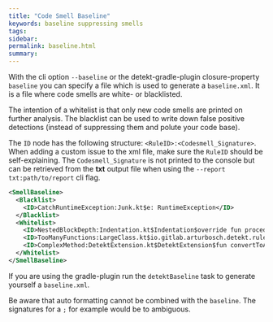 ```yaml
---
title: "Code Smell Baseline"
keywords: baseline suppressing smells
tags: 
sidebar: 
permalink: baseline.html
summary:
---
```


With the cli option `--baseline` or the detekt-gradle-plugin closure-property `baseline` you can specify a file which is used to generate a `baseline.xml`.
It is a file where code smells are white- or blacklisted.

The intention of a whitelist is that only new code smells are printed on further analysis. 
The blacklist can be used to write down false positive detections (instead of suppressing them and polute your code base). 

The `ID` node has the following structure: `<RuleID>:<Codesmell_Signature>`.  
When adding a custom issue to the xml file, make sure the `RuleID` should be self-explaining.
The `Codesmell_Signature` is not printed to the console but can be retrieved from the **txt** output file when using
the `--report txt:path/to/report` cli flag.

```xml
<SmellBaseline>
  <Blacklist>
    <ID>CatchRuntimeException:Junk.kt$e: RuntimeException</ID>
  </Blacklist>
  <Whitelist>
    <ID>NestedBlockDepth:Indentation.kt$Indentation$override fun procedure(node: ASTNode)</ID>
    <ID>TooManyFunctions:LargeClass.kt$io.gitlab.arturbosch.detekt.rules.complexity.LargeClass.kt</ID>
    <ID>ComplexMethod:DetektExtension.kt$DetektExtension$fun convertToArguments(): MutableList&lt;String&gt;</ID>
  </Whitelist>
</SmellBaseline>
```

If you are using the gradle-plugin run the `detektBaseline` task to generate yourself a `baseline.xml`.

Be aware that auto formatting cannot be combined with the `baseline`.
The signatures for a `;` for example would be to ambiguous.
